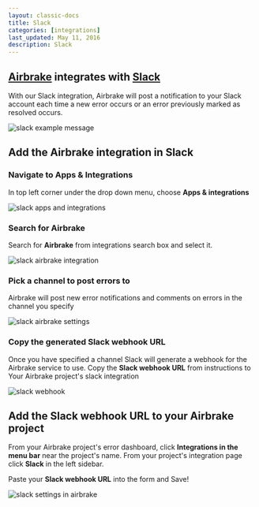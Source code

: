 ```yaml
---
layout: classic-docs
title: Slack
categories: [integrations]
last_updated: May 11, 2016
description: Slack
---
```


## [Airbrake](http://airbrake.io) integrates with [Slack](https://slack.com/)

With our Slack integration, Airbrake will post a notification to your Slack
account each time a new error occurs or an error previously marked as resolved
occurs.

![slack example message](/docs/assets/img/docs/integrations/slack_example_message.png)

## Add the Airbrake integration in Slack

### Navigate to **Apps & Integrations**
In top left corner under the drop down menu, choose **Apps & integrations**

![slack apps and integrations](/docs/assets/img/docs/integrations/slack_apps_and_integrations.png)

### Search for Airbrake
Search for **Airbrake** from integrations search box and select it.

![slack airbrake integration](/docs/assets/img/docs/integrations/slack_airbrake_integration.png)

### Pick a channel to post errors to
Airbrake will post new error notifications and comments on errors in the
channel you specify

![slack airbrake settings](/docs/assets/img/docs/integrations/slack_airbrake_settings.png)

### Copy the generated **Slack webhook URL**

Once you have specified a channel Slack will generate a webhook for the
Airbrake service to use.
Copy the **Slack webhook URL** from instructions to Your Airbrake project's slack integration

![slack webhook](/docs/assets/img/docs/integrations/slack_webhook.png)

## Add the **Slack webhook URL** to your Airbrake project
From your Airbrake project's error dashboard, click **Integrations in the menu bar**
near the project's name. From your project's integration page click **Slack** in the left sidebar.

Paste your **Slack webhook URL** into the form and Save!

![slack settings in airbrake](/docs/assets/img/docs/integrations/slack_settings_in_airbrake.png)
